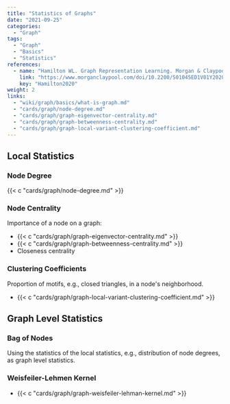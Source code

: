 ```yaml
---
title: "Statistics of Graphs"
date: "2021-09-25"
categories:
  - "Graph"
tags:
  - "Graph"
  - "Basics"
  - "Statistics"
references:
  - name: "Hamilton WL. Graph Representation Learning. Morgan & Claypool Publishers; 2020. pp. 1–159. doi:10.2200/S01045ED1V01Y202009AIM046"
    link: "https://www.morganclaypool.com/doi/10.2200/S01045ED1V01Y202009AIM046"
    key: "Hamilton2020"
weight: 2
links:
  - "wiki/graph/basics/what-is-graph.md"
  - "cards/graph/node-degree.md"
  - "cards/graph/graph-eigenvector-centrality.md"
  - "cards/graph/graph-betweenness-centrality.md"
  - "cards/graph/graph-local-variant-clustering-coefficient.md"
---
```


## Local Statistics

### Node Degree

{{< c "cards/graph/node-degree.md" >}}


### Node Centrality

Importance of a node on a graph:

- {{< c "cards/graph/graph-eigenvector-centrality.md" >}}
- {{< c "cards/graph/graph-betweenness-centrality.md" >}}
- Closeness centrality


### Clustering Coefficients


Proportion of motifs, e.g., closed triangles, in a node's neighborhood.

- {{< c "cards/graph/graph-local-variant-clustering-coefficient.md" >}}




## Graph Level Statistics

### Bag of Nodes

Using the statistics of the local statistics, e.g., distribution of node degrees, as graph level statistics.

### Weisfeiler-Lehmen Kernel

- {{< c "cards/graph/graph-weisfeiler-lehman-kernel.md" >}}



[^Hamilton2020]: {{< cite key="Hamilton2020" >}}
